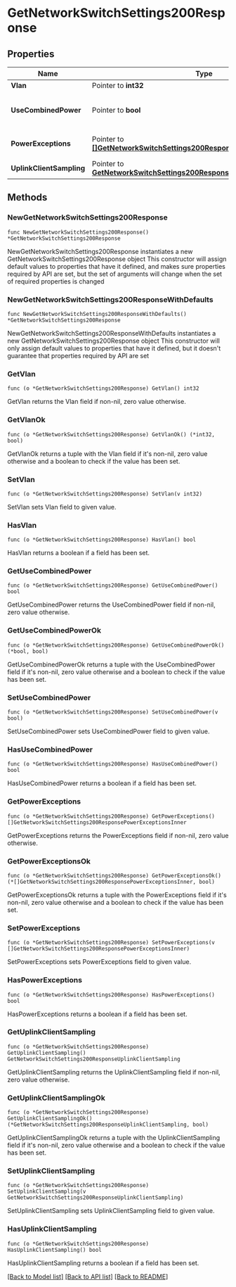 # GetNetworkSwitchSettings200Response

## Properties

Name | Type | Description | Notes
------------ | ------------- | ------------- | -------------
**Vlan** | Pointer to **int32** | Management VLAN | [optional] 
**UseCombinedPower** | Pointer to **bool** | The use Combined Power as the default behavior of secondary power supplies on supported devices. | [optional] 
**PowerExceptions** | Pointer to [**[]GetNetworkSwitchSettings200ResponsePowerExceptionsInner**](GetNetworkSwitchSettings200ResponsePowerExceptionsInner.md) | Exceptions on a per switch basis to \&quot;useCombinedPower\&quot; | [optional] 
**UplinkClientSampling** | Pointer to [**GetNetworkSwitchSettings200ResponseUplinkClientSampling**](GetNetworkSwitchSettings200ResponseUplinkClientSampling.md) |  | [optional] 

## Methods

### NewGetNetworkSwitchSettings200Response

`func NewGetNetworkSwitchSettings200Response() *GetNetworkSwitchSettings200Response`

NewGetNetworkSwitchSettings200Response instantiates a new GetNetworkSwitchSettings200Response object
This constructor will assign default values to properties that have it defined,
and makes sure properties required by API are set, but the set of arguments
will change when the set of required properties is changed

### NewGetNetworkSwitchSettings200ResponseWithDefaults

`func NewGetNetworkSwitchSettings200ResponseWithDefaults() *GetNetworkSwitchSettings200Response`

NewGetNetworkSwitchSettings200ResponseWithDefaults instantiates a new GetNetworkSwitchSettings200Response object
This constructor will only assign default values to properties that have it defined,
but it doesn't guarantee that properties required by API are set

### GetVlan

`func (o *GetNetworkSwitchSettings200Response) GetVlan() int32`

GetVlan returns the Vlan field if non-nil, zero value otherwise.

### GetVlanOk

`func (o *GetNetworkSwitchSettings200Response) GetVlanOk() (*int32, bool)`

GetVlanOk returns a tuple with the Vlan field if it's non-nil, zero value otherwise
and a boolean to check if the value has been set.

### SetVlan

`func (o *GetNetworkSwitchSettings200Response) SetVlan(v int32)`

SetVlan sets Vlan field to given value.

### HasVlan

`func (o *GetNetworkSwitchSettings200Response) HasVlan() bool`

HasVlan returns a boolean if a field has been set.

### GetUseCombinedPower

`func (o *GetNetworkSwitchSettings200Response) GetUseCombinedPower() bool`

GetUseCombinedPower returns the UseCombinedPower field if non-nil, zero value otherwise.

### GetUseCombinedPowerOk

`func (o *GetNetworkSwitchSettings200Response) GetUseCombinedPowerOk() (*bool, bool)`

GetUseCombinedPowerOk returns a tuple with the UseCombinedPower field if it's non-nil, zero value otherwise
and a boolean to check if the value has been set.

### SetUseCombinedPower

`func (o *GetNetworkSwitchSettings200Response) SetUseCombinedPower(v bool)`

SetUseCombinedPower sets UseCombinedPower field to given value.

### HasUseCombinedPower

`func (o *GetNetworkSwitchSettings200Response) HasUseCombinedPower() bool`

HasUseCombinedPower returns a boolean if a field has been set.

### GetPowerExceptions

`func (o *GetNetworkSwitchSettings200Response) GetPowerExceptions() []GetNetworkSwitchSettings200ResponsePowerExceptionsInner`

GetPowerExceptions returns the PowerExceptions field if non-nil, zero value otherwise.

### GetPowerExceptionsOk

`func (o *GetNetworkSwitchSettings200Response) GetPowerExceptionsOk() (*[]GetNetworkSwitchSettings200ResponsePowerExceptionsInner, bool)`

GetPowerExceptionsOk returns a tuple with the PowerExceptions field if it's non-nil, zero value otherwise
and a boolean to check if the value has been set.

### SetPowerExceptions

`func (o *GetNetworkSwitchSettings200Response) SetPowerExceptions(v []GetNetworkSwitchSettings200ResponsePowerExceptionsInner)`

SetPowerExceptions sets PowerExceptions field to given value.

### HasPowerExceptions

`func (o *GetNetworkSwitchSettings200Response) HasPowerExceptions() bool`

HasPowerExceptions returns a boolean if a field has been set.

### GetUplinkClientSampling

`func (o *GetNetworkSwitchSettings200Response) GetUplinkClientSampling() GetNetworkSwitchSettings200ResponseUplinkClientSampling`

GetUplinkClientSampling returns the UplinkClientSampling field if non-nil, zero value otherwise.

### GetUplinkClientSamplingOk

`func (o *GetNetworkSwitchSettings200Response) GetUplinkClientSamplingOk() (*GetNetworkSwitchSettings200ResponseUplinkClientSampling, bool)`

GetUplinkClientSamplingOk returns a tuple with the UplinkClientSampling field if it's non-nil, zero value otherwise
and a boolean to check if the value has been set.

### SetUplinkClientSampling

`func (o *GetNetworkSwitchSettings200Response) SetUplinkClientSampling(v GetNetworkSwitchSettings200ResponseUplinkClientSampling)`

SetUplinkClientSampling sets UplinkClientSampling field to given value.

### HasUplinkClientSampling

`func (o *GetNetworkSwitchSettings200Response) HasUplinkClientSampling() bool`

HasUplinkClientSampling returns a boolean if a field has been set.


[[Back to Model list]](../README.md#documentation-for-models) [[Back to API list]](../README.md#documentation-for-api-endpoints) [[Back to README]](../README.md)


